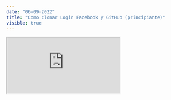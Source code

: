 ```yaml
---
date: "06-09-2022"
title: "Como clonar Login Facebook y GitHub (principiante)"
visible: true
---
```

<iframe src="https://www.youtube.com/embed/Ad7clds3oi0" allowfullscreen></iframe>
